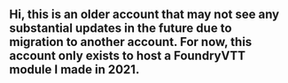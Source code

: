 ## Hi, this is an older account that may not see any substantial updates in the future due to migration to another account. For now, this account only exists to host a FoundryVTT module I made in 2021.

<!--
**Golurkcanfly/Golurkcanfly** is a ✨ _special_ ✨ repository because its `README.md` (this file) appears on your GitHub profile.

Here are some ideas to get you started:

- 🔭 I’m currently working on ...
- 🌱 I’m currently learning ...
- 👯 I’m looking to collaborate on ...
- 🤔 I’m looking for help with ...
- 💬 Ask me about ...
- 📫 How to reach me: ...
- 😄 Pronouns: ...
- ⚡ Fun fact: ...
-->
